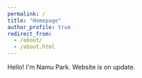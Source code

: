 ```yaml
---
permalink: /
title: "Homepage"
author_profile: true
redirect_from: 
  - /about/
  - /about.html
---
```



Hello! I'm Namu Park. Website is on update.


